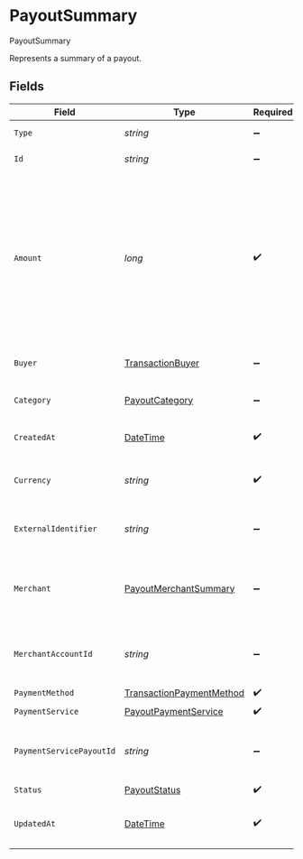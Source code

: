# PayoutSummary

PayoutSummary

Represents a summary of a payout.


## Fields

| Field                                                                                                                                                      | Type                                                                                                                                                       | Required                                                                                                                                                   | Description                                                                                                                                                | Example                                                                                                                                                    |
| ---------------------------------------------------------------------------------------------------------------------------------------------------------- | ---------------------------------------------------------------------------------------------------------------------------------------------------------- | ---------------------------------------------------------------------------------------------------------------------------------------------------------- | ---------------------------------------------------------------------------------------------------------------------------------------------------------- | ---------------------------------------------------------------------------------------------------------------------------------------------------------- |
| `Type`                                                                                                                                                     | *string*                                                                                                                                                   | :heavy_minus_sign:                                                                                                                                         | Always `payout`.                                                                                                                                           | payout                                                                                                                                                     |
| `Id`                                                                                                                                                       | *string*                                                                                                                                                   | :heavy_minus_sign:                                                                                                                                         | The ID for the payout.                                                                                                                                     | 6f96a57e-a35b-4f98-b192-d298995f811a                                                                                                                       |
| `Amount`                                                                                                                                                   | *long*                                                                                                                                                     | :heavy_check_mark:                                                                                                                                         | The monetary amount for this payout, in the smallest currency unit for the given currency, for example `1299` cents to create an authorization for $12.99. | 1299                                                                                                                                                       |
| `Buyer`                                                                                                                                                    | [TransactionBuyer](../../Models/Components/TransactionBuyer.md)                                                                                            | :heavy_minus_sign:                                                                                                                                         | The buyer used for this payout.                                                                                                                            |                                                                                                                                                            |
| `Category`                                                                                                                                                 | [PayoutCategory](../../Models/Components/PayoutCategory.md)                                                                                                | :heavy_minus_sign:                                                                                                                                         | The type of payout to process.                                                                                                                             | online_gambling                                                                                                                                            |
| `CreatedAt`                                                                                                                                                | [DateTime](https://learn.microsoft.com/en-us/dotnet/api/system.datetime?view=net-5.0)                                                                      | :heavy_check_mark:                                                                                                                                         | The date this payout was created at.                                                                                                                       | 2013-07-16T19:23:00.000+00:00                                                                                                                              |
| `Currency`                                                                                                                                                 | *string*                                                                                                                                                   | :heavy_check_mark:                                                                                                                                         | A supported ISO-4217 currency code.                                                                                                                        | EUR                                                                                                                                                        |
| `ExternalIdentifier`                                                                                                                                       | *string*                                                                                                                                                   | :heavy_minus_sign:                                                                                                                                         | The merchant identifier for this payout.                                                                                                                   | payout-12345                                                                                                                                               |
| `Merchant`                                                                                                                                                 | [PayoutMerchantSummary](../../Models/Components/PayoutMerchantSummary.md)                                                                                  | :heavy_minus_sign:                                                                                                                                         | The merchant details associated to this payout.                                                                                                            |                                                                                                                                                            |
| `MerchantAccountId`                                                                                                                                        | *string*                                                                                                                                                   | :heavy_minus_sign:                                                                                                                                         | The ID of the merchant account this payout was created for.                                                                                                | default                                                                                                                                                    |
| `PaymentMethod`                                                                                                                                            | [TransactionPaymentMethod](../../Models/Components/TransactionPaymentMethod.md)                                                                            | :heavy_check_mark:                                                                                                                                         | N/A                                                                                                                                                        |                                                                                                                                                            |
| `PaymentService`                                                                                                                                           | [PayoutPaymentService](../../Models/Components/PayoutPaymentService.md)                                                                                    | :heavy_check_mark:                                                                                                                                         | N/A                                                                                                                                                        |                                                                                                                                                            |
| `PaymentServicePayoutId`                                                                                                                                   | *string*                                                                                                                                                   | :heavy_minus_sign:                                                                                                                                         | The ID of the payout in the underlying payment service.                                                                                                    | pout-12345                                                                                                                                                 |
| `Status`                                                                                                                                                   | [PayoutStatus](../../Models/Components/PayoutStatus.md)                                                                                                    | :heavy_check_mark:                                                                                                                                         | N/A                                                                                                                                                        |                                                                                                                                                            |
| `UpdatedAt`                                                                                                                                                | [DateTime](https://learn.microsoft.com/en-us/dotnet/api/system.datetime?view=net-5.0)                                                                      | :heavy_check_mark:                                                                                                                                         | The date this payout was last updated at.                                                                                                                  | 2013-07-16T19:23:00.000+00:00                                                                                                                              |